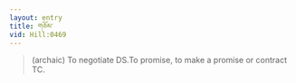 ```yaml
---
layout: entry
title: གཅོམ་
vid: Hill:0469
---
```

> (archaic) To negotiate DS.To promise, to make a promise or contract TC.
